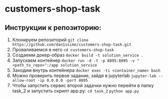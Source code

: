 # customers-shop-task

## Инструкции к репозиторию:
1. Клонируем репозиторий ```git clone https://github.com/dan1ssimo/customers-shop-task.git```
2. Проваливаемся в него ```cd customers-shop-task```
3. Создаемм докер-образ ```docker build -t solution_service .```
4. Запускаем контейнер ```docker run -d -t -p 8895:8895 -v "<path_to_repo>":/app solution_service```
5. Заходим внутрь контейнера ```docker exec -ti <container_name> bash```
6. Можно проверить первое задание, зайдя в jupyterlab ```jupyter-lab --allow-root -ip 0.0.0.0 -port 8895```
7. Чтобы запустить сервис второй задачки нужно перейти в папку task_2 и запустить скрипт app.py: ```cd task_2``` ```python app.py```